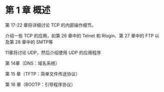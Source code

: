 # 第 1 章 概述

第 17-22 章将详细讨论 TCP 的内部操作细节。

介绍一些 TCP 的应用，如第 26 章中的 Telnet 和 Rlogin、第 27 章中的 FTP 以及第 28 章中的 SMTP等



11章将讨论 UDP，然后介绍使用 UDP 的应用程序

第 14章（DNS：域名系统）

第 15 章（TFTP：简单文件传送协议）

第 16 章（BOOTP：引导程序协议）

